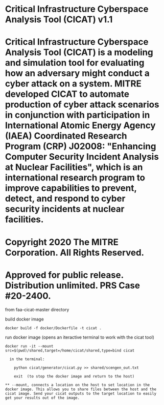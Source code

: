 # Critical Infrastructure Cyberspace Analysis Tool (CICAT) v1.1
#
# Critical Infrastructure Cyberspace Analysis Tool (CICAT) is a modeling and simulation tool for evaluating how an adversary might conduct a cyber attack on a system. MITRE developed CICAT to automate production of cyber attack scenarios in conjunction with participation in International Atomic Energy Agency (IAEA) Coordinated Research Program (CRP) J02008: "Enhancing Computer Security Incident Analysis at Nuclear Facilities", which is an international research program to improve capabilities to prevent, detect, and respond to cyber security incidents at nuclear facilities. 
#
# Copyright 2020 The MITRE Corporation. All Rights Reserved. 
# Approved for public release. Distribution unlimited. PRS Case #20-2400.

from faa-cicat-master directory

  build docker image

    docker build -f docker/Dockerfile -t cicat .

  run docker image (opens an iteractive terminal to work with the cicat tool)

    docker run -it --mount src=$(pwd)/shared,target=/home/cicat/shared,type=bind cicat

      in the terminal:
      
        python cicat/generator/cicat.py >> shared/scengen_out.txt

        exit  (to stop the docker image and return to the host)

    ** --mount, connects a location on the host to set location in the docker image. This allows you to share files between the host and the cicat image. Send your cicat outputs to the target location to easily get your results out of the image.
